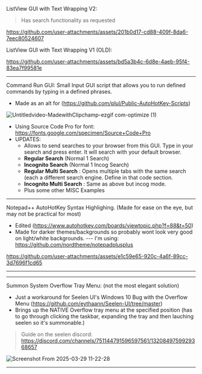 ListView GUI with Text Wrapping V2:
> Has search functionality as requested

https://github.com/user-attachments/assets/201b0d17-cd88-409f-8da6-7eec80524607

ListView GUI with Text Wrapping V1 (OLD): 

https://github.com/user-attachments/assets/bd5a3b4c-6d8e-4aeb-95f4-83ea7f99581e
___________________________________________________________________________________________________________

Command Run GUI: Small Input GUI script that allows you to run defined commands by typing in a defined phrases.
- Made as an alt for (https://github.com/plul/Public-AutoHotKey-Scripts)

![Untitledvideo-MadewithClipchamp-ezgif com-optimize (1)](https://github.com/user-attachments/assets/fce837e7-0fa5-412d-8f38-7371ec79bd76)

- Using Source Code Pro for font: https://fonts.google.com/specimen/Source+Code+Pro
- UPDATES:
  - Allows to send searches to your browser from this GUI. Type in your search and press enter. It will search with your default browser.
  - **Regular Search** (Normal 1 Search)
  - **Incognito Search** (Normal 1 Incog Search)
  - **Regular Multi Search** : Opens multiple tabs with the same search (each a different search engine. Define in that code section.
  - **Incognito Multi Search** : Same as above but incog mode. 
  - Plus some other MISC Examples

___________________________________________________________________________________________________________

Notepad++ AutoHotKey Syntax Highlighing. (Made for ease on the eye, but may not be practical for most)
- Edited (https://www.autohotkey.com/boards/viewtopic.php?f=88&t=50)
- Made for darker themes/backgrounds so probably wont look very good on light/white backgrounds.
--- I'm using: https://github.com/nordtheme/notepadplusplus

https://github.com/user-attachments/assets/e1c59e65-920c-4a6f-89cc-3d7696f1cd65
___________________________________________________________________________________________________________

___________________________________________________________________________________________________________
Summon System Overflow Tray Menu: (not the most elegant solution)
- Just a workaround for Seelen UI's Windows 10 Bug with the Overflow Menu (https://github.com/eythaann/Seelen-UI/tree/master)
- Brings up the NATIVE Overflow tray menu at the specified position (has to go through clicking the taskbar, expanding the tray and then lauching seelen so it's summonable.)
> Guide on the seelen discord: https://discord.com/channels/751144791596597561/1320849759929368657

![Screenshot From 2025-03-29 11-22-28](https://github.com/user-attachments/assets/ffc59db9-baaa-48fc-a9cf-dddded9d62dd)

___________________________________________________________________________________________________________
